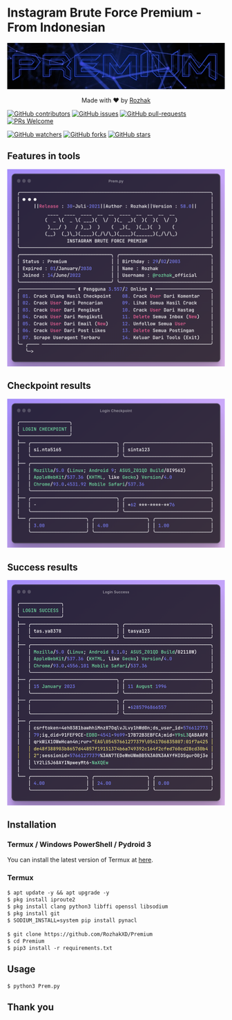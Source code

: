 # Instagram Brute Force Premium - From Indonesian
<p align="center"><img src="Data/Images/Prem.jpg"/></p>
<p align="center">Made with ❤️ by <a href="https://github.com/rozhakxd">Rozhak</a></p>

[![GitHub contributors](https://img.shields.io/github/contributors/rozhakxd/Premium.svg)](https://GitHub.com/rozhakxd/Premium/graphs/contributors/)
[![GitHub issues](https://img.shields.io/github/issues/rozhakxd/Premium.svg)](https://GitHub.com/rozhakxd/Premium/issues/)
[![GitHub pull-requests](https://img.shields.io/github/issues-pr/rozhakxd/Premium.svg)](https://GitHub.com/rozhakxd/Premium/pulls/)
[![PRs Welcome](https://img.shields.io/badge/PRs-welcome-brightgreen.svg?style=flat-square)](http://makeapullrequest.com)

[![GitHub watchers](https://img.shields.io/github/watchers/rozhakxd/Premium.svg?style=social&label=Watch)](https://GitHub.com/rozhakxd/Premium/watchers/)
[![GitHub forks](https://img.shields.io/github/forks/rozhakxd/Premium.svg?style=social&label=Fork)](https://GitHub.com/rozhakxd/Premium/network/)
[![GitHub stars](https://img.shields.io/github/stars/rozhakxd/Premium.svg?style=social&label=Star)](https://GitHub.com/rozhakxd/Premium/stargazers/)

## Features in tools
<p align="center"><img src="Data/Images/Features.png"/></p>

## Checkpoint results
<p align="center"><img src="Data/Images/Checkpoint.png"/></p>

## Success results
<p align="center"><img src="Data/Images/Success.png"/></p>

## Installation
### Termux / Windows PowerShell / Pydroid 3

You can install the latest version of Termux at [here](https://f-droid.org/repo/com.termux_118.apk).

### Termux

    $ apt update -y && apt upgrade -y
    $ pkg install iproute2
    $ pkg install clang python3 libffi openssl libsodium
    $ pkg install git
    $ SODIUM_INSTALL=system pip install pynacl

    $ git clone https://github.com/RozhakXD/Premium
    $ cd Premium
    $ pip3 install -r requirements.txt

## Usage

    $ python3 Prem.py

## Thank you
